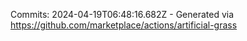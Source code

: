 Commits: 2024-04-19T06:48:16.682Z - Generated via https://github.com/marketplace/actions/artificial-grass
<br>

